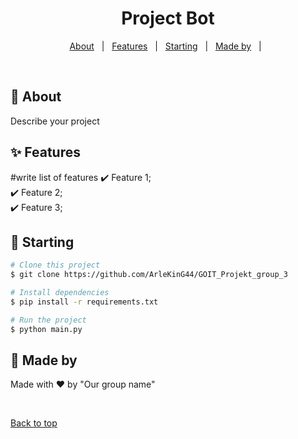 <h1 align="center">Project Bot</h1>

<p align="center">
  <a href="#dart-about">About</a> &#xa0; | &#xa0; 
  <a href="#sparkles-features">Features</a> &#xa0; | &#xa0;
  <a href="#checkered_flag-starting">Starting</a> &#xa0; | &#xa0;
  <a href="#memo-license">Made by</a> &#xa0; | &#xa0;

</p>

<br>

## :dart: About ##

Describe your project

## :sparkles: Features

#write list of features
:heavy_check_mark: Feature 1;\
:heavy_check_mark: Feature 2;\
:heavy_check_mark: Feature 3;

## :checkered_flag: Starting

```bash
# Clone this project
$ git clone https://github.com/ArleKinG44/GOIT_Projekt_group_3

# Install dependencies
$ pip install -r requirements.txt

# Run the project
$ python main.py

```

## :memo: Made by

Made with :heart: by "Our group name"

&#xa0;

<a href="#top">Back to top</a>

